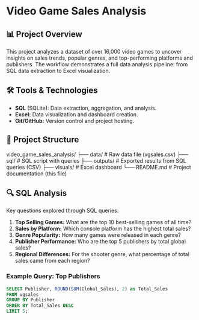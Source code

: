 # Video Game Sales Analysis

## 📊 Project Overview
This project analyzes a dataset of over 16,000 video games to uncover insights on sales trends, popular genres, and top-performing platforms and publishers. The workflow demonstrates a full data analysis pipeline: from SQL data extraction to Excel visualization.

## 🛠️ Tools & Technologies
- **SQL** (SQLite): Data extraction, aggregation, and analysis.
- **Excel:** Data visualization and dashboard creation.
- **Git/GitHub:** Version control and project hosting.

## 📁 Project Structure
video_game_sales_analysis/
├── data/ # Raw data file (vgsales.csv)
├── sql/ # SQL script with queries
├── outputs/ # Exported results from SQL queries (CSV)
├── visuals/ # Excel dashboard
└── README.md # Project documentation (this file)

## 🔍 SQL Analysis
Key questions explored through SQL queries:

1.  **Top Selling Games:** What are the top 10 best-selling games of all time?
2.  **Sales by Platform:** Which console platform has the highest total sales?
3.  **Genre Popularity:** How many games were released in each genre?
4.  **Publisher Performance:** Who are the top 5 publishers by total global sales?
5.  **Regional Differences:** For the shooter genre, what percentage of total sales came from each region?

### Example Query: Top Publishers
```sql
SELECT Publisher, ROUND(SUM(Global_Sales), 2) as Total_Sales
FROM vgsales
GROUP BY Publisher
ORDER BY Total_Sales DESC
LIMIT 5;